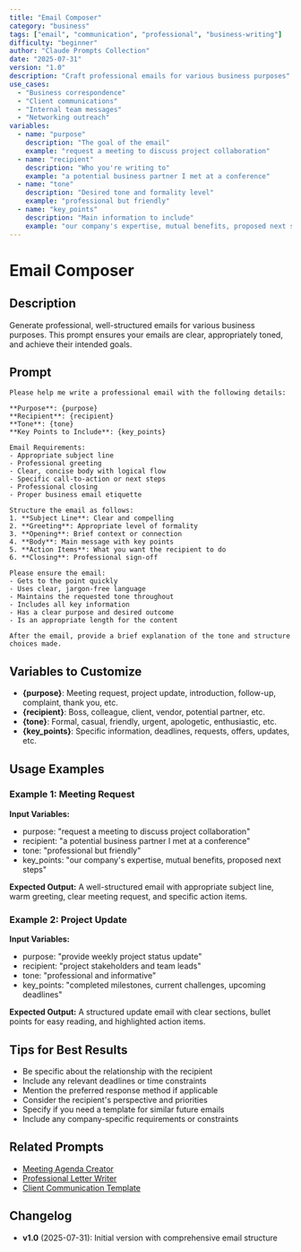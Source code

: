 ```yaml
---
title: "Email Composer"
category: "business"
tags: ["email", "communication", "professional", "business-writing"]
difficulty: "beginner"
author: "Claude Prompts Collection"
date: "2025-07-31"
version: "1.0"
description: "Craft professional emails for various business purposes"
use_cases:
  - "Business correspondence"
  - "Client communications"
  - "Internal team messages"
  - "Networking outreach"
variables:
  - name: "purpose"
    description: "The goal of the email"
    example: "request a meeting to discuss project collaboration"
  - name: "recipient"
    description: "Who you're writing to"
    example: "a potential business partner I met at a conference"
  - name: "tone"
    description: "Desired tone and formality level"
    example: "professional but friendly"
  - name: "key_points"
    description: "Main information to include"
    example: "our company's expertise, mutual benefits, proposed next steps"
---
```


# Email Composer

## Description
Generate professional, well-structured emails for various business purposes. This prompt ensures your emails are clear, appropriately toned, and achieve their intended goals.

## Prompt

```
Please help me write a professional email with the following details:

**Purpose**: {purpose}
**Recipient**: {recipient}
**Tone**: {tone}
**Key Points to Include**: {key_points}

Email Requirements:
- Appropriate subject line
- Professional greeting
- Clear, concise body with logical flow
- Specific call-to-action or next steps
- Professional closing
- Proper business email etiquette

Structure the email as follows:
1. **Subject Line**: Clear and compelling
2. **Greeting**: Appropriate level of formality
3. **Opening**: Brief context or connection
4. **Body**: Main message with key points
5. **Action Items**: What you want the recipient to do
6. **Closing**: Professional sign-off

Please ensure the email:
- Gets to the point quickly
- Uses clear, jargon-free language
- Maintains the requested tone throughout
- Includes all key information
- Has a clear purpose and desired outcome
- Is an appropriate length for the content

After the email, provide a brief explanation of the tone and structure choices made.
```

## Variables to Customize

- **{purpose}**: Meeting request, project update, introduction, follow-up, complaint, thank you, etc.
- **{recipient}**: Boss, colleague, client, vendor, potential partner, etc.
- **{tone}**: Formal, casual, friendly, urgent, apologetic, enthusiastic, etc.
- **{key_points}**: Specific information, deadlines, requests, offers, updates, etc.

## Usage Examples

### Example 1: Meeting Request
**Input Variables:**
- purpose: "request a meeting to discuss project collaboration"
- recipient: "a potential business partner I met at a conference"
- tone: "professional but friendly"
- key_points: "our company's expertise, mutual benefits, proposed next steps"

**Expected Output:**
A well-structured email with appropriate subject line, warm greeting, clear meeting request, and specific action items.

### Example 2: Project Update
**Input Variables:**
- purpose: "provide weekly project status update"
- recipient: "project stakeholders and team leads"
- tone: "professional and informative"
- key_points: "completed milestones, current challenges, upcoming deadlines"

**Expected Output:**
A structured update email with clear sections, bullet points for easy reading, and highlighted action items.

## Tips for Best Results

- Be specific about the relationship with the recipient
- Include any relevant deadlines or time constraints
- Mention the preferred response method if applicable
- Consider the recipient's perspective and priorities
- Specify if you need a template for similar future emails
- Include any company-specific requirements or constraints

## Related Prompts

- [Meeting Agenda Creator](meeting-agenda-creator.md)
- [Professional Letter Writer](professional-letter-writer.md)
- [Client Communication Template](../personal/client-communication-template.md)

## Changelog

- **v1.0** (2025-07-31): Initial version with comprehensive email structure
